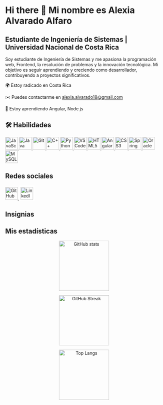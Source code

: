 # Hi there 👋 Mi nombre es Alexia Alvarado Alfaro
## Estudiante de Ingeniería de Sistemas | Universidad Nacional de Costa Rica
Soy estudiante de Ingeniería de Sistemas y me apasiona la programación web, Frontend, la resolución de problemas y la innovación tecnológica. Mi objetivo es seguir aprendiendo y creciendo como desarrollador, contribuyendo a proyectos significativos.

🌍 Estoy radicado en Costa Rica

✉️ Puedes contactarme en alexia.alvarado18@gmail.com

🧠 Estoy aprendiendo Angular, Node.js

## 🛠 Habilidades

<p align="left">
  <a href="https://developer.mozilla.org/en-US/docs/Web/JavaScript" target="_blank">
    <img src="https://cdn.jsdelivr.net/gh/devicons/devicon/icons/javascript/javascript-original.svg" alt="JavaScript" width="40" height="40"/>
  </a>
  <a href="https://www.oracle.com/java/" target="_blank">
    <img src="https://cdn.jsdelivr.net/gh/devicons/devicon/icons/java/java-original.svg" alt="Java" width="40" height="40"/>
  </a>
  <a href="https://git-scm.com/" target="_blank">
    <img src="https://cdn.jsdelivr.net/gh/devicons/devicon/icons/git/git-original.svg" alt="Git" width="40" height="40"/>
  </a>
  <a href="https://learn.microsoft.com/en-us/cpp/?view=msvc-170" target="_blank">
    <img src="https://cdn.jsdelivr.net/gh/devicons/devicon/icons/cplusplus/cplusplus-original.svg" alt="C++" width="40" height="40"/>
  </a>
  <a href="https://www.python.org/" target="_blank">
    <img src="https://cdn.jsdelivr.net/gh/devicons/devicon/icons/python/python-original.svg" alt="Python" width="40" height="40"/>
  </a>
  <a href="https://code.visualstudio.com/" target="_blank">
    <img src="https://cdn.jsdelivr.net/gh/devicons/devicon/icons/vscode/vscode-original.svg" alt="VS Code" width="40" height="40"/>
  </a>
  <a href="https://developer.mozilla.org/en-US/docs/Glossary/HTML5" target="_blank">
    <img src="https://cdn.jsdelivr.net/gh/devicons/devicon/icons/html5/html5-original.svg" alt="HTML5" width="40" height="40"/>
  </a>
  <a href="https://angular.dev/" target="_blank">
    <img src="https://cdn.jsdelivr.net/gh/devicons/devicon/icons/angularjs/angularjs-original.svg" alt="Angular" width="40" height="40"/>
  </a>
  <a href="https://www.w3.org/TR/css/#css" target="_blank">
    <img src="https://cdn.jsdelivr.net/gh/devicons/devicon/icons/css3/css3-original.svg" alt="CSS3" width="40" height="40"/>
  </a>
  <a href="https://spring.io/projects/spring-boot" target="_blank">
    <img src="https://cdn.jsdelivr.net/gh/devicons/devicon/icons/spring/spring-original.svg" alt="Spring Boot" width="40" height="40"/>
  </a>
  <a href="https://www.oracle.com/uk/" target="_blank">
    <img src="https://cdn.jsdelivr.net/gh/devicons/devicon/icons/oracle/oracle-original.svg" alt="Oracle" width="40" height="40"/>
  </a>
  <a href="https://www.mysql.com/" target="_blank">
    <img src="https://cdn.jsdelivr.net/gh/devicons/devicon/icons/mysql/mysql-original.svg" alt="MySQL" width="40" height="40"/>
  </a>
</p>

## Redes sociales

<p align="left">
  <a href="https://github.com/LittleHehet" target="_blank">
    <img src="https://cdn.jsdelivr.net/gh/devicons/devicon/icons/github/github-original.svg" alt="GitHub" width="40" height="40"/>
  </a>
  <a href="https://linkedin.com/in/alexia-alvarado-alfaro" target="_blank">
    <img src="https://cdn.jsdelivr.net/gh/simple-icons/simple-icons/icons/linkedin.svg" alt="LinkedIn" width="40" height="40" style="background-color:white; padding:5px; border-radius:5px;"/>
  </a>
</p>

## Insignias

## Mis estadísticas

<p align="center">
  <img 
    src="https://github-readme-stats.vercel.app/api?username=LittleHehet&show_icons=true&theme=tokyonight&hide_border=true&count_private=true&rank_icon=github" 
    alt="GitHub stats" height="160" />
</p>

<p align="center">
  <img 
    src="https://streak-stats.demolab.com?user=LittleHehet&theme=tokyonight&hide_border=true" 
    alt="GitHub Streak" height="160" />
</p>

<p align="center">
  <img 
    src="https://github-readme-stats.vercel.app/api/top-langs/?username=LittleHehet&layout=compact&theme=tokyonight&hide_border=true" 
    alt="Top Langs" height="160" />
</p>

<!--
**LittleHehet/LittleHehet** is a ✨ _special_ ✨ repository because its `README.md` (this file) appears on your GitHub profile.

Here are some ideas to get you started:

- 🔭 I’m currently working on ...
- 🌱 I’m currently learning ...
- 👯 I’m looking to collaborate on ...
- 🤔 I’m looking for help with ...
- 💬 Ask me about ...
- 📫 How to reach me: ...
- 😄 Pronouns: ...
- ⚡ Fun fact: ...
-->
